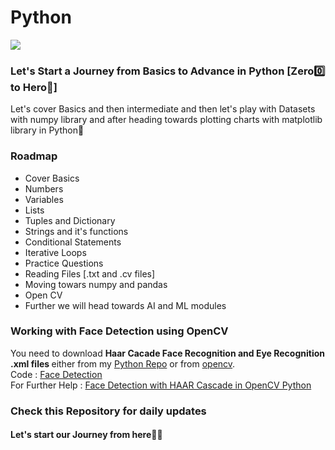# Python
<img src="https://encrypted-tbn0.gstatic.com/images?q=tbn:ANd9GcScd6k7pKg_CtDgGR-bYlT3QZ7XwZ3NtzSz8Q&usqp=CAU">

### Let's Start a Journey from Basics to Advance in Python [Zero0️⃣ to Hero🦸]
Let's cover Basics and then intermediate and then let's play with Datasets with numpy library and after heading towards plotting charts with matplotlib library in Python🐍

### Roadmap
- Cover Basics
- Numbers
- Variables
- Lists
- Tuples and Dictionary
- Strings and it's functions
- Conditional Statements
- Iterative Loops
- Practice Questions
- Reading Files [.txt and .cv files]
- Moving towars numpy and pandas
- Open CV
- Further we will head towards AI and ML modules

### Working with Face Detection using OpenCV
You need to download <strong>Haar Cacade Face Recognition and Eye Recognition .xml files </strong> either from my <a href="https://github.com/ShahStavan/Python">Python Repo</a> or from <a href="https://github.com/ShahStavan/opencv/tree/master/data/haarcascades">opencv</a>. <br>
Code : <a href="https://github.com/ShahStavan/Python/blob/main/facedetection.py">Face Detection</a> <br>
For Further Help : <a href="https://machinelearningknowledge.ai/face-detection-with-haar-cascade-in-opencv-python/"> Face Detection with HAAR Cascade in OpenCV Python </a>

### Check this Repository for daily updates
#### Let's start our Journey from here🚴‍♂️

